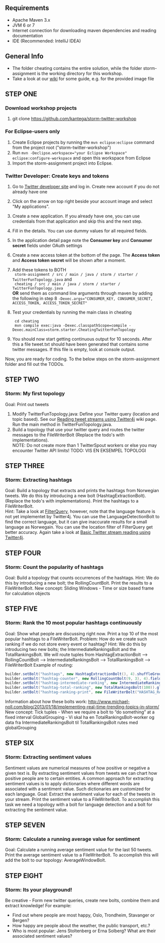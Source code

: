 ## Requirements ##
* Apache Maven 3.x
* JVM 6 or 7 
* Internet connection for downloading maven dependencies and reading documentation
* IDE (Recommended: IntelliJ IDEA)

## General Info ##
* The folder cheating contains the entire solution, while the folder storm-assignment is the working directory for this workshop.
* Take a look at our [wiki](https://github.com/kantega/storm-twitter-workshop/wiki/Image-setup) for some guide, e.g. for the provided image file


## STEP ONE ##
### Download workshop projects
1. git clone https://github.com/kantega/storm-twitter-workshop

### For Eclipse-users only
1. Create Eclipse projects by running the `mvn eclipse:eclipse` command from the project root ("storm-twitter-workshop")
2. Run `mvn -Declipse.workspace="your Eclipse Workspace" eclipse:configure-workspace` and open this workspace from Eclipse
2. Import the storm-assignment project into Eclipse.

### Twitter Developer: Create keys and tokens
1. Go to [Twitter developer site](https://dev.twitter.com) and log in. Create new account if you do not already have one
2. Click on the arrow on top right beside your account image and select "My applications".
3. Create a new application. If you already have one, you can use credentials from that application and skip this and the next step.
4. Fill in the details. You can use dummy values for all required fields.
5. In the application detail page note the **Consumer key** and **Consumer secret** fields under OAuth settings
6. Create a new access token at the bottom of the page. The **Access token** and **Access token secret** will be shown after a moment.
7. Add these tokens to BOTH  
 ` storm-assignment / src / main / java / storm / starter / TwitterFunTopology.java` and  
 ` cheating / src / main / java / storm / starter / TwitterFunTopology.java`  
**OR** send them as command line arguments through maven by adding the following in step 8
``` -Dexec.args="CONSUMER_KEY, CONSUMER_SECRET, ACCESS_TOKEN, ACCESS_TOKEN_SECRET" ```
8. Test your credentials by running the main class in cheating

        cd cheating   
        mvn compile exec:java -Dexec.classpathScope=compile -Dexec.mainClass=storm.starter.CheatingTwitterFunTopology
        
9. You should now start getting continuous output for 10 seconds. After this a file tweet.txt should have been generated that contains some twitter messages. If this file is empty, look at console output. 

Now, you are ready for coding. To the below steps on the storm-assignment folder and fill out the TODOs. 

## STEP TWO ##
### Storm: My first topology
Goal: Print out tweets  
1. Modify TwitterFunTopology.java: Define your Twitter query (location and topic based). See our [Reading tweet streams using Twitter4j](https://github.com/kantega/storm-twitter-workshop/wiki/Basic-Twitter-stream-reading-using-Twitter4j) wiki page. Run the main method in TwitterFunTopology.java.  
2. Build a topology that use your twitter query and routes the twitter messages to the FileWriterBolt (Replace the todo's with implementations).  
NOTE: Do not create more than 1 TwitterSpout workers or else you may encounter Twitter API limits! 
TODO: VIS EN EKSEMPEL TOPOLOGI


## STEP THREE ##
### Storm: Extracting hashtags
Goal: Build a topology that extracts and prints the hashtags from Norwegian tweets. We do this by introducing a new bolt (HashtagExtractionBolt). (Replace the todo's with implementations).  Print the hashtags to a FileWriterBolt.  
Hint: Take a look at [FilterQuery](https://github.com/kantega/storm-twitter-workshop/wiki/Twitter-API-and-Twitter4j-Streaming-Resources), however, note that the language feature is not yet implementet by Twitter4j. You can use the LanguageDetectionBolt to find the correct language, but it can give inaccurate results for a small language as Norwegain. You can use the location filter of FilterQuery get better accuracy. Again take a look at [Basic Twitter stream reading using Twitter4j](https://github.com/kantega/storm-twitter-workshop/wiki/Basic-Twitter-stream-reading-using-Twitter4j).  


## STEP FOUR ##
### Storm: Count the popularity of hashtags
Goal: Build a topology that counts occurrences of the hashtags.
Hint: We do this by introducing a new bolt; the RollingCountBolt.
Print the results to a FileWriterBolt.
New concept:
    Sliding Windows - Time or size based frame for calculation objects

## STEP FIVE ##
### Storm: Rank the 10 most popular hashtags continuously
Goal: Show what people are discussing right now. Print a top 10 of the most popular hashtags to a FileWriterBolt.
Problem: How do we create such ranking if we do not store every event or hashtag?
Hint: We do this by introducing two new bolts; the IntermediateRankingsBolt and the TotalRankingsBolt.
We will route tuples from HashtagExtractionBolt --> RollingCountBolt --> IntermediateRankingsBolt --> TotalRankingsBolt --> FileWriterBolt
Example of routing:
```java
builder.setBolt("hashtags", new HashtagExtractionBolt(), 4).shuffleGrouping("YOUR BOLT ID");
builder.setBolt("hashtag-counter", new RollingCountBolt(9, 3), 4).fieldsGrouping("hashtags", new Fields("entity"));
builder.setBolt("hashtag-intermediate-ranking", new IntermediateRankingsBolt(100), 4).fieldsGrouping("hashtag-counter", new Fields("obj"));
builder.setBolt("hashtag-total-ranking", new TotalRankingsBolt(100)).globalGrouping("hashtag-intermediate-ranking");
builder.setBolt("hashtag-ranking-print", new FileWriterBolt("HASHTAG_RANKING.txt")).shuffleGrouping("hashtag-total-ranking");
```

Information about how these bolts work: http://www.michael-noll.com/blog/2013/01/18/implementing-real-time-trending-topics-in-storm/
New concept:
    Tick tuples - When we require a bolt to “do something” at a fixed interval
    GlobalGrouping - Vi skal ha en TotalRankingsBolt-worker og data fra IntermediateRankingsBolt til TotalRankingsBolt rutes med globalGrouping



## STEP SIX ##
### Storm: Extracting sentiment values
Sentiment values are numerical measures of how positive or negative a given text is. By extracting sentiment values from tweets we can chart how positive people are to certain entities.
A common approach for extracting sentiment values is to apply dictionaries where different words are associated  with a sentiment value. Such dictionaries are customized for each language.
Goal: Extract the sentiment value for each of the tweets in your stream. Print the sentiment value to a FileWriterBolt.
To accomplish this task we need a topology with a bolt for language detection and a bolt for extracting the sentiment value.

## STEP SEVEN ##
### Storm: Calculate a running average value for sentiment
Goal: Calculate a running average sentiment value for the last 50 tweets. Print the average sentiment value to a FileWriterBolt.
To accomplish this will add the bolt to our topology: AverageWindowBolt.

## STEP EIGHT ##
### Storm: Its your playground!
Be creative - Form new twitter queries, create new bolts, combine them and extract knowledge!
For example:
* Find out where people are most happy, Oslo, Trondheim, Stavanger or Bergen?
* How happy are people about the weather, the public transport, etc.?
* Who is most popular: Jens Stoltenberg or Erna Solberg? What are their associated sentiment values?
